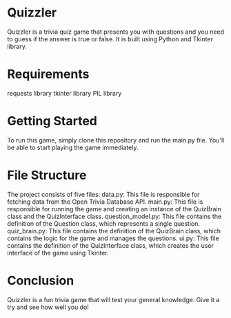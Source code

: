 # Quizzler
Quizzler is a trivia quiz game that presents you with questions and you need to guess if the answer is true or false. It is built using Python and Tkinter library.

# Requirements
requests library
tkinter library
PIL library

# Getting Started
To run this game, simply clone this repository and run the main.py file. You'll be able to start playing the game immediately.

# File Structure
The project consists of five files:
data.py: This file is responsible for fetching data from the Open Trivia Database API.
main.py: This file is responsible for running the game and creating an instance of the QuizBrain class and the QuizInterface class.
question_model.py: This file contains the definition of the Question class, which represents a single question.
quiz_brain.py: This file contains the definition of the QuizBrain class, which contains the logic for the game and manages the questions.
ui.py: This file contains the definition of the QuizInterface class, which creates the user interface of the game using Tkinter.

# Conclusion
Quizzler is a fun trivia game that will test your general knowledge. Give it a try and see how well you do!
